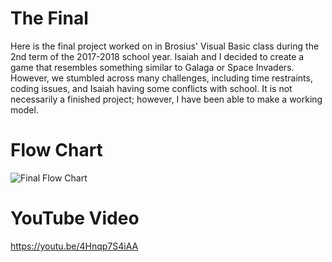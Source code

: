 # The Final
Here is the final project worked on in Brosius' Visual Basic class during the 2nd term of the 2017-2018 school year. Isaiah and I decided to create a game that resembles something similar to Galaga or Space Invaders. However, we stumbled across many challenges, including time restraints, coding issues, and Isaiah having some conflicts with school. It is not necessarily a finished project; however, I have been able to make a working model. 

# Flow Chart
<img src="nice.jpg" alt="Final Flow Chart">

# YouTube Video
https://youtu.be/4Hnqp7S4iAA
